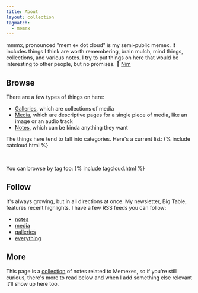 ```yaml
---
title: About
layout: collection
tagmatch:
  - memex
---
```

mmmx<i class="las la-cloud page_hilight"></i>, pronounced "mem ex dot cloud" is my semi-public memex. It includes things I think are worth remembering, brain mulch, mind things, collections, and various notes. I try to put things on here that would be interesting to other people, but no promises. 💙 [Ním](https://nimdaghlian.com)


## Browse

There are a few types of things on here: 

- [Galleries](/galleries), which are collections of media
- [Media](/media), which are descriptive pages for a single piece of media, like an image or an audio track
- [Notes](/notes), which can be kinda anything they want

The things here tend to fall into categories. Here's a current list:
{% include catcloud.html  %}

<br>

You can browse by tag too:
{% include tagcloud.html  %}

## Follow

It's always growing, but in all directions at once. My newsletter, Big Table, features recent highlights. I have a few RSS feeds you can follow:

- [notes](/feeds/notes.xml)
- [media](/feeds/media.xml)
- [galleries](/feeds/galleries.xml)
- [everything](/feed.xml)

## More

This page is a [collection](/category/collection) of notes related to Memexes, so if you're still curious, there's more to read below and when I add something else relevant it'll show up here too.
